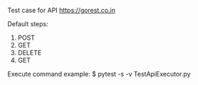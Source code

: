 Test case for API https://gorest.co.in

Default steps:
1. POST
2. GET
3. DELETE
4. GET

Execute command example:
$ pytest -s -v TestApiExecutor.py
